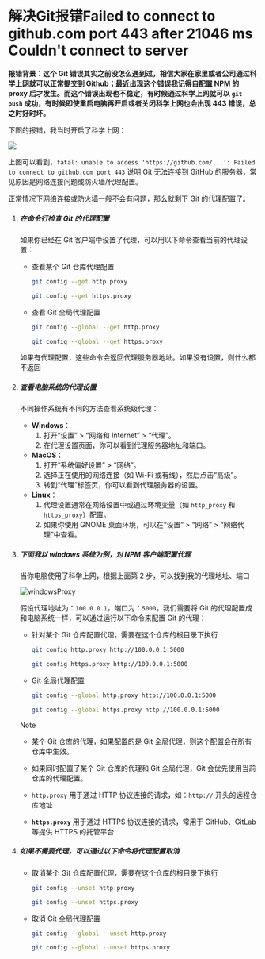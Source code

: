 # 解决Git报错Failed to connect to github.com port 443 after 21046 ms Couldn't connect to server

**报错背景：这个 Git 错误其实之前没怎么遇到过，相信大家在家里或者公司通过科学上网就可以正常提交到 Github；最近出现这个错误我记得自配置 NPM 的 proxy 后才发生。而这个错误出现也不稳定，有时候通过科学上网就可以 `git push` 成功，有时候即使重启电脑再开启或者关闭科学上网也会出现 443 错误，总之时好时坏。**

下图的报错，我当时开启了科学上网：

![](G:\PersonProject\NoteLibrary\images\443.png)

上图可以看到，`fatal: unable to access 'https://github.com/...': Failed to connect to github.com port 443` 说明 Git 无法连接到 GitHub 的服务器，常见原因是网络连接问题或防火墙/代理配置。

正常情况下网络连接或防火墙一般不会有问题，那么就剩下 Git 的代理配置了。

1. ##### 在命令行检查 Git 的代理配置

   如果你已经在 Git 客户端中设置了代理，可以用以下命令查看当前的代理设置：

   - 查看某个 Git 仓库代理配置

     ```bash
     git config --get http.proxy
     
     git config --get https.proxy
     ```

   - 查看 Git 全局代理配置

     ```bash
     git config --global --get http.proxy
     
     git config --global --get https.proxy
     ```

   如果有代理配置，这些命令会返回代理服务器地址。如果没有设置，则什么都不返回

2. ##### 查看电脑系统的代理设置

   不同操作系统有不同的方法查看系统级代理：

   - **Windows**：
     1. 打开“设置” > “网络和 Internet” > “代理”。
     2. 在代理设置页面，你可以看到代理服务器地址和端口。
   - **MacOS**：
     1. 打开“系统偏好设置” > “网络”。
     2. 选择正在使用的网络连接（如 Wi-Fi 或有线），然后点击“高级”。
     3. 转到“代理”标签页，你可以看到代理服务器的设置。
   - **Linux**：
     1. 代理设置通常在网络设置中或通过环境变量（如 `http_proxy` 和 `https_proxy`）配置。
     2. 如果你使用 GNOME 桌面环境，可以在“设置” > “网络” > “网络代理”中查看。

3. ##### 下面我以 windows 系统为例，对 NPM 客户端配置代理

   当你电脑使用了科学上网，根据上面第 2 步，可以找到我的代理地址、端口

   ![windowsProxy](https://i-blog.csdnimg.cn/direct/1bbb29869dff4b19b907a8d90f39bc0b.png#pic_center)

   假设代理地址为：`100.0.0.1`，端口为：`5000`，我们需要将 Git 的代理配置成和电脑系统一样，可以通过运行以下命令来配置 Git 的代理：

   - 针对某个 Git 仓库配置代理，需要在这个仓库的根目录下执行

     ```bash
     git config http.proxy http://100.0.0.1:5000
     
     git config https.proxy http://100.0.0.1:5000
     ```

   - Git 全局代理配置

     ``` bash
     git config --global http.proxy http://100.0.0.1:5000
     
     git config --global https.proxy http://100.0.0.1:5000
     ```

   > [!NOTE]
   >
   > - 某个 Git 仓库的代理，如果配置的是 Git 全局代理，则这个配置会在所有仓库中生效。
   >
   > - 如果同时配置了某个 Git 仓库的代理和 Git 全局代理，Git 会优先使用当前仓库的代理配置。
   > - `http.proxy` 用于通过 HTTP 协议连接的请求，如：`http://` 开头的远程仓库地址
   > - **`https.proxy`** 用于通过 HTTPS 协议连接的请求，常用于 GitHub、GitLab 等提供 HTTPS 的托管平台

4. ##### 如果不需要代理，可以通过以下命令将代理配置取消

   - 取消某个 Git 仓库配置代理，需要在这个仓库的根目录下执行

     ``` bash
     git config --unset http.proxy
     
     git config --unset https.proxy
     ```

   - 取消 Git 全局代理配置

     ```bash
     git config --global --unset http.proxy
     
     git config --global --unset https.proxy
     ```